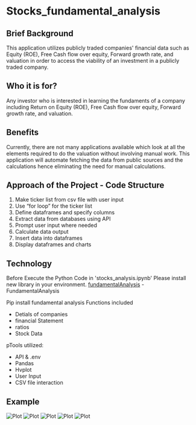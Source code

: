 # Stocks_fundamental_analysis

## Brief Background
This application utilizes publicly traded companies' financial data such as Equity (ROE), Free Cash flow over equity, Forward growth rate, and valuation in order to access the viability of an investment in a publicly traded company.

## Who it is for?
Any investor who is interested in learning the fundaments of a company including Return on Equity (ROE), Free Cash flow over equity, Forward growth rate, and valuation.

## Benefits
Currently, there are not many applications available which look at all the elements required to do the valuation without involving manual work. This application will automate fetching the data from public sources and the calculations hence eliminating the need for manual calculations.

## Approach of the Project - Code Structure

1. Make ticker list from csv file with user input
2. Use “for loop” for the ticker list
3. Define dataframes and specify columns
4. Extract data from databases using API
5. Prompt user input where needed
6. Calculate data output
7. Insert data into dataframes
8. Display dataframes and charts

## Technology

Before Execute the Python Code in 'stocks_analysis.ipynb' Please install new library in your environment.
[fundamentalAnalysis](https://pypi.org/project/FundamentalAnalysis/) - FundamentalAnalysis

Pip install fundamental analysis
Functions included
- Detials of companies
- financial Statement
- ratios
- Stock Data

pTools utilized:
* API & .env
* Pandas
* Hvplot
* User Input
* CSV file interaction


## Example
![Plot](https://github.com/jrizvi01/stocks_fundamental_analysis/blob/main/Resources/FreeCashoutput.png)
![Plot](https://github.com/jrizvi01/stocks_fundamental_analysis/blob/main/Resources/ROEoutput.png)
![Plot](https://github.com/jrizvi01/stocks_fundamental_analysis/blob/main/Resources/Valoutput.png)
![Plot](https://github.com/jrizvi01/stocks_fundamental_analysis/blob/main/Resources/TTMgrowth.png)
![Plot](https://github.com/jrizvi01/stocks_fundamental_analysis/blob/main/Resources/Comparison.png)


